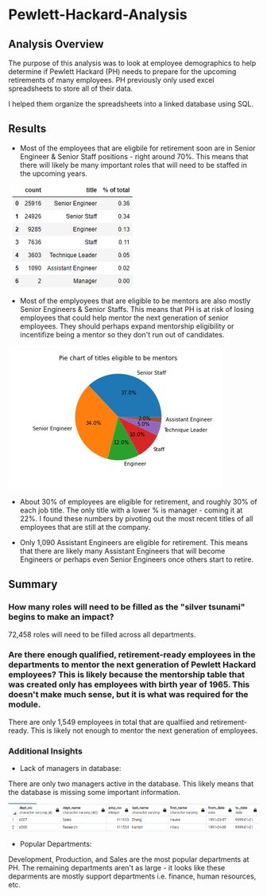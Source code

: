 # Pewlett-Hackard-Analysis

## Analysis Overview

The purpose of this analysis was to look at employee demographics to help determine if Pewlett Hackard (PH) needs to prepare for the upcoming retirements of many employees. PH previously only used excel spreadsheets to store all of their data. 

I helped them organize the spreadsheets into a linked database using SQL.

## Results

* Most of the employees that are eligbile for retirement soon are in Senior Engineer & Senior Staff positions - right around 70%. This means that there will likely be many important roles that will need to be staffed in the upcoming years.

![count of employees retiring soon as % of total](Resources\retiring_soon_%of_total.png)

* Most of the emplyoyees that are eligible to be mentors are also mostly Senior Engineers & Senior Staffs. This means that PH is at risk of losing employees that could help mentor the next generation of senior employees. They should perhaps expand mentorship eligibility or incentifize being a mentor so they don't run out of candidates.

![pie chart](Resources/fig1.png)

* About 30% of employees are eligible for retirement, and roughly 30% of each job title. The only title with a lower % is manager - coming it at 22%. I found these numbers by pivoting out the most recent titles of all employees that are still at the company.

* Only 1,090 Assistant Engineers are eligible for retirement. This means that there are likely many Assistant Engineers that will become Engineers or perhaps even Senior Engineers once others start to retire.

## Summary

### How many roles will need to be filled as the "silver tsunami" begins to make an impact?

72,458 roles will need to be filled across all departments. 

### Are there enough qualified, retirement-ready employees in the departments to mentor the next generation of Pewlett Hackard employees? This is likely because the mentorship table that was created only has employees with birth year of 1965. This doesn't make much sense, but it is what was required for the module.

There are only 1,549 employees in total that are qualfiied and retirement-ready. This is likely not enough to mentor the next generation of employees. 

### Additional Insights

* Lack of managers in database:

There are only two managers active in the database. This likely means that the database is missing some important information.

![active managers](Resources/active_managers.png)

* Popular Departments:

Development, Production, and Sales are the most popular departments at PH. The remaining departments aren't as large - it looks like these deparments are mostly support departments i.e. finance, human resources, etc.

